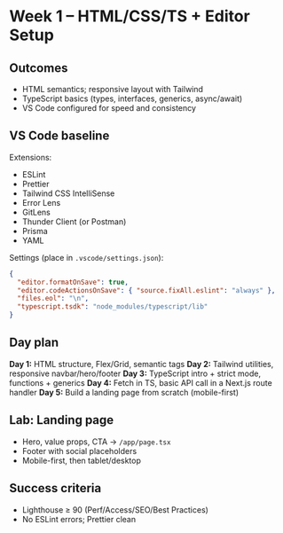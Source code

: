 # Week 1 – HTML/CSS/TS + Editor Setup

## Outcomes
- HTML semantics; responsive layout with Tailwind
- TypeScript basics (types, interfaces, generics, async/await)
- VS Code configured for speed and consistency

## VS Code baseline
Extensions:
- ESLint
- Prettier
- Tailwind CSS IntelliSense
- Error Lens
- GitLens
- Thunder Client (or Postman)
- Prisma
- YAML

Settings (place in `.vscode/settings.json`):
```json
{
  "editor.formatOnSave": true,
  "editor.codeActionsOnSave": { "source.fixAll.eslint": "always" },
  "files.eol": "\n",
  "typescript.tsdk": "node_modules/typescript/lib"
}
```

## Day plan

**Day 1:** HTML structure, Flex/Grid, semantic tags
**Day 2:** Tailwind utilities, responsive navbar/hero/footer
**Day 3:** TypeScript intro + strict mode, functions + generics
**Day 4:** Fetch in TS, basic API call in a Next.js route handler
**Day 5:** Build a landing page from scratch (mobile-first)

## Lab: Landing page

* Hero, value props, CTA → `/app/page.tsx`
* Footer with social placeholders
* Mobile-first, then tablet/desktop

## Success criteria

* Lighthouse ≥ 90 (Perf/Access/SEO/Best Practices)
* No ESLint errors; Prettier clean
